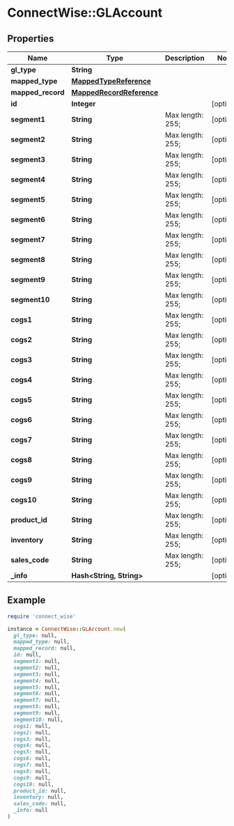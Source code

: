 # ConnectWise::GLAccount

## Properties

| Name | Type | Description | Notes |
| ---- | ---- | ----------- | ----- |
| **gl_type** | **String** |  |  |
| **mapped_type** | [**MappedTypeReference**](MappedTypeReference.md) |  |  |
| **mapped_record** | [**MappedRecordReference**](MappedRecordReference.md) |  |  |
| **id** | **Integer** |  | [optional] |
| **segment1** | **String** |  Max length: 255; | [optional] |
| **segment2** | **String** |  Max length: 255; | [optional] |
| **segment3** | **String** |  Max length: 255; | [optional] |
| **segment4** | **String** |  Max length: 255; | [optional] |
| **segment5** | **String** |  Max length: 255; | [optional] |
| **segment6** | **String** |  Max length: 255; | [optional] |
| **segment7** | **String** |  Max length: 255; | [optional] |
| **segment8** | **String** |  Max length: 255; | [optional] |
| **segment9** | **String** |  Max length: 255; | [optional] |
| **segment10** | **String** |  Max length: 255; | [optional] |
| **cogs1** | **String** |  Max length: 255; | [optional] |
| **cogs2** | **String** |  Max length: 255; | [optional] |
| **cogs3** | **String** |  Max length: 255; | [optional] |
| **cogs4** | **String** |  Max length: 255; | [optional] |
| **cogs5** | **String** |  Max length: 255; | [optional] |
| **cogs6** | **String** |  Max length: 255; | [optional] |
| **cogs7** | **String** |  Max length: 255; | [optional] |
| **cogs8** | **String** |  Max length: 255; | [optional] |
| **cogs9** | **String** |  Max length: 255; | [optional] |
| **cogs10** | **String** |  Max length: 255; | [optional] |
| **product_id** | **String** |  Max length: 255; | [optional] |
| **inventory** | **String** |  Max length: 255; | [optional] |
| **sales_code** | **String** |  Max length: 255; | [optional] |
| **_info** | **Hash&lt;String, String&gt;** |  | [optional] |

## Example

```ruby
require 'connect_wise'

instance = ConnectWise::GLAccount.new(
  gl_type: null,
  mapped_type: null,
  mapped_record: null,
  id: null,
  segment1: null,
  segment2: null,
  segment3: null,
  segment4: null,
  segment5: null,
  segment6: null,
  segment7: null,
  segment8: null,
  segment9: null,
  segment10: null,
  cogs1: null,
  cogs2: null,
  cogs3: null,
  cogs4: null,
  cogs5: null,
  cogs6: null,
  cogs7: null,
  cogs8: null,
  cogs9: null,
  cogs10: null,
  product_id: null,
  inventory: null,
  sales_code: null,
  _info: null
)
```

